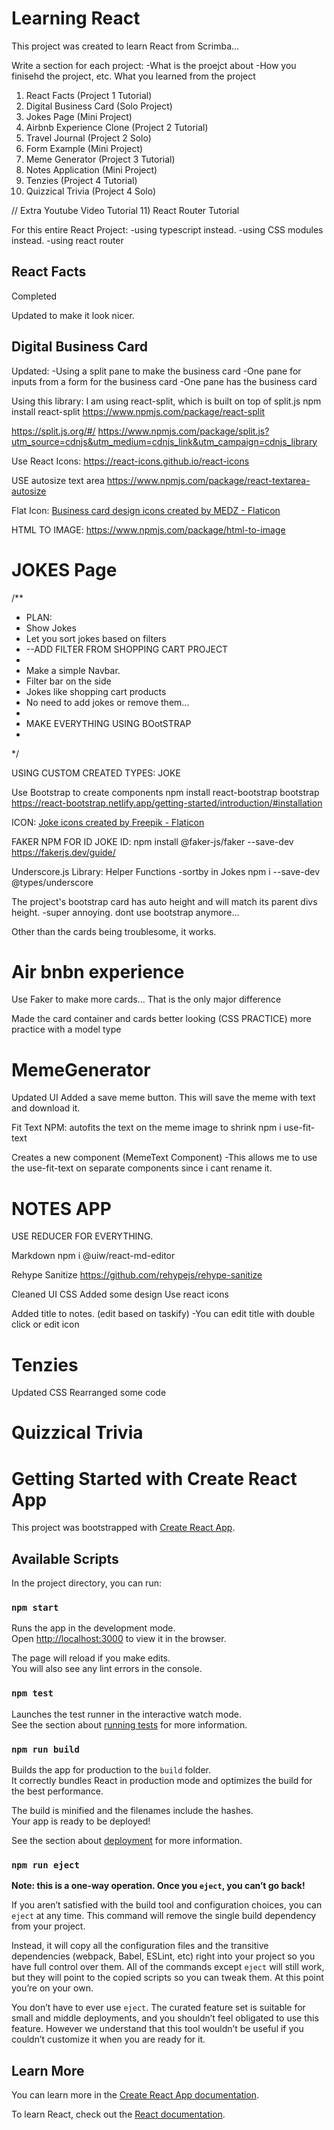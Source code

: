 # Learning React
This project was created to learn React from Scrimba...

Write a section for each project:
-What is the proejct about
-How you finisehd the project, etc.
What you learned from the project

1) React Facts (Project 1 Tutorial)
2) Digital Business Card (Solo Project)
3) Jokes Page (Mini Project)
4) Airbnb Experience Clone (Project 2 Tutorial)
5) Travel Journal (Project 2 Solo)
6) Form Example (Mini Project)
7) Meme Generator (Project 3 Tutorial)
8) Notes Application (Mini Project)
9) Tenzies (Project 4 Tutorial)
10) Quizzical Trivia (Project 4 Solo)


// Extra Youtube Video Tutorial
11) React Router Tutorial



For this entire React Project:
-using typescript instead.
-using CSS modules instead.
-using react router


## React Facts
Completed

Updated to make it look nicer.

## Digital Business Card


Updated:
-Using a split pane to make the business card
-One pane for inputs from a form for the business card
-One pane has the business card

Using this library: 
I am using react-split, which is built on top of split.js
npm install react-split
https://www.npmjs.com/package/react-split

https://split.js.org/#/
https://www.npmjs.com/package/split.js?utm_source=cdnjs&utm_medium=cdnjs_link&utm_campaign=cdnjs_library


Use React Icons:
https://react-icons.github.io/react-icons


USE autosize text area
https://www.npmjs.com/package/react-textarea-autosize


Flat Icon:
<a href="https://www.flaticon.com/free-icons/business-card-design" title="business card design icons">Business card design icons created by MEDZ - Flaticon</a>


HTML TO IMAGE:
https://www.npmjs.com/package/html-to-image



# JOKES Page
/**
 * PLAN:
 * Show Jokes
 * Let you sort jokes based on filters
 * --ADD FILTER FROM SHOPPING CART PROJECT
 * 
 * Make a simple Navbar.
 * Filter bar on the side
 * Jokes like shopping cart products
 * No need to add jokes or remove them...
 * 
 * MAKE EVERYTHING USING BOotSTRAP
 * 
 */
 
 USING CUSTOM CREATED TYPES: JOKE

Use Bootstrap to create components
npm install react-bootstrap bootstrap
https://react-bootstrap.netlify.app/getting-started/introduction/#installation


ICON: 
<a href="https://www.flaticon.com/free-icons/joke" title="joke icons">Joke icons created by Freepik - Flaticon</a>

FAKER NPM FOR ID JOKE ID:
npm install @faker-js/faker --save-dev
https://fakerjs.dev/guide/


Underscore.js Library: Helper Functions
-sortby in Jokes
npm i --save-dev @types/underscore


The project's bootstrap card has auto height and will match its parent divs height.
-super annoying.
dont use bootstrap anymore...

Other than the cards being troublesome, it works.


# Air bnbn experience

Use Faker to make more cards...
That is the only major difference

Made the card container and cards better looking (CSS PRACTICE)
more practice with a model type



# MemeGenerator

Updated UI
Added a save meme button.
This will save the meme with text and download it.


Fit Text NPM: autofits the text on the meme image to shrink 
npm i use-fit-text


Creates a new component (MemeText Component)
-This allows me to use the use-fit-text on separate components since i cant rename it.



# NOTES APP


USE REDUCER FOR EVERYTHING.



Markdown
npm i @uiw/react-md-editor

Rehype Sanitize
https://github.com/rehypejs/rehype-sanitize


Cleaned UI CSS
Added some design
Use react icons

Added title to notes. (edit based on taskify)
-You can edit title with double click or edit icon



# Tenzies

Updated CSS
Rearranged some code



# Quizzical Trivia







# Getting Started with Create React App

This project was bootstrapped with [Create React App](https://github.com/facebook/create-react-app).

## Available Scripts

In the project directory, you can run:

### `npm start`

Runs the app in the development mode.\
Open [http://localhost:3000](http://localhost:3000) to view it in the browser.

The page will reload if you make edits.\
You will also see any lint errors in the console.

### `npm test`

Launches the test runner in the interactive watch mode.\
See the section about [running tests](https://facebook.github.io/create-react-app/docs/running-tests) for more information.

### `npm run build`

Builds the app for production to the `build` folder.\
It correctly bundles React in production mode and optimizes the build for the best performance.

The build is minified and the filenames include the hashes.\
Your app is ready to be deployed!

See the section about [deployment](https://facebook.github.io/create-react-app/docs/deployment) for more information.

### `npm run eject`

**Note: this is a one-way operation. Once you `eject`, you can’t go back!**

If you aren’t satisfied with the build tool and configuration choices, you can `eject` at any time. This command will remove the single build dependency from your project.

Instead, it will copy all the configuration files and the transitive dependencies (webpack, Babel, ESLint, etc) right into your project so you have full control over them. All of the commands except `eject` will still work, but they will point to the copied scripts so you can tweak them. At this point you’re on your own.

You don’t have to ever use `eject`. The curated feature set is suitable for small and middle deployments, and you shouldn’t feel obligated to use this feature. However we understand that this tool wouldn’t be useful if you couldn’t customize it when you are ready for it.

## Learn More

You can learn more in the [Create React App documentation](https://facebook.github.io/create-react-app/docs/getting-started).

To learn React, check out the [React documentation](https://reactjs.org/).
